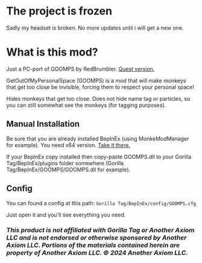 # The project is frozen
Sadly my headset is broken. No more updates until i will get a new one.

# What is this mod?
Just a PC-port of GOOMPS by RedBrumbler. [Quest version.](https://github.com/RedBrumbler/GOOMPS)

GetOutOfMyPersonalSpace (GOOMPS) is a mod that will make monkeys that get too close be invisible, forcing them to respect your personal space!

Hides monkeys that get too close. Does not hide name tag or particles, so you can still somewhat see the monkeys (for tagging purposes).

## Manual Installation
Be sure that you are already installed BepInEx (using MonkeModManager for example). You need x64 version. [Take it there.](https://github.com/BepInEx/BepInEx/releases)

If your BepInEx copy installed then copy-paste GOOMPS.dll to your Gorilla Tag/BepInEx/plugins folder somewhere (Gorilla Tag/BepInEx/GOOMPS/GOOMPS.dll for example).

## Config

You can found a config at this path: `Gorilla Tag/BepInEx/config/GOOMPS.cfg`

Just open it and you'll see everything you need.

### <i>This product is not affiliated with Gorilla Tag or Another Axiom LLC and is not endorsed or otherwise sponsored by Another Axiom LLC. Portions of the materials contained herein are property of Another Axiom LLC. © 2024 Another Axiom LLC.</i>